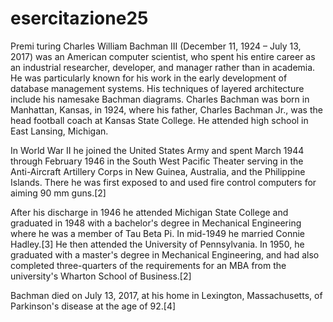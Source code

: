 # esercitazione25
Premi turing
Charles William Bachman III (December 11, 1924 – July 13, 2017) was an American computer scientist, who spent his entire career as an industrial researcher, developer, and manager rather than in academia. He was particularly known for his work in the early development of database management systems. His techniques of layered architecture include his namesake Bachman diagrams.
Charles Bachman was born in Manhattan, Kansas, in 1924, where his father, Charles Bachman Jr., was the head football coach at Kansas State College. He attended high school in East Lansing, Michigan.

In World War II he joined the United States Army and spent March 1944 through February 1946 in the South West Pacific Theater serving in the Anti-Aircraft Artillery Corps in New Guinea, Australia, and the Philippine Islands. There he was first exposed to and used fire control computers for aiming 90 mm guns.[2]

After his discharge in 1946 he attended Michigan State College and graduated in 1948 with a bachelor's degree in Mechanical Engineering where he was a member of Tau Beta Pi. In mid-1949 he married Connie Hadley.[3] He then attended the University of Pennsylvania. In 1950, he graduated with a master's degree in Mechanical Engineering, and had also completed three-quarters of the requirements for an MBA from the university's Wharton School of Business.[2]

Bachman died on July 13, 2017, at his home in Lexington, Massachusetts, of Parkinson's disease at the age of 92.[4]
